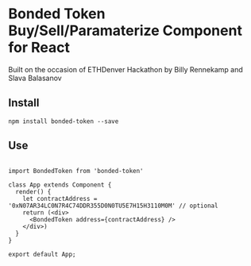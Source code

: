 # Bonded Token Buy/Sell/Paramaterize Component for React
Built on the occasion of ETHDenver Hackathon by Billy Rennekamp and Slava Balasanov

## Install
```npm install bonded-token --save```

## Use
```

import BondedToken from 'bonded-token'

class App extends Component {
  render() {
    let contractAddress = '0xN07AR34LC0N7R4C74DDR355D0N0TU5E7H15H3110M0M' // optional
    return (<div>
      <BondedToken address={contractAddress} />
    </div>)
  }
}

export default App;
```